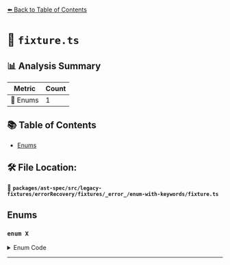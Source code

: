 [⬅️ Back to Table of Contents](../../../../../../../../index.md)

# 📄 `fixture.ts`

## 📊 Analysis Summary

| Metric | Count |
|--------|-------|
| 🎯 Enums | 1 |


## 📚 Table of Contents

- [Enums](#enums)

## 🛠️ File Location:
📂 **`packages/ast-spec/src/legacy-fixtures/errorRecovery/fixtures/_error_/enum-with-keywords/fixture.ts`**

## Enums

### `enum X`

<details><summary>Enum Code</summary>

```ts
export private public protected static readonly abstract async enum X {}
```
</details>


---